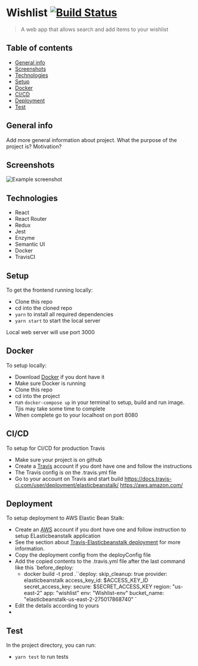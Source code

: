 # Wishlist [![Build Status](https://travis-ci.org/sirkells/wishlist.svg?branch=master)](https://travis-ci.org/sirkells/wishlist)

> A web app that allows search and add items to your wishlist

## Table of contents

- [General info](#general-info)
- [Screenshots](#screenshots)
- [Technologies](#technologies)
- [Setup](#setup)
- [Docker](#docker)
- [CI/CD](#CI/CD)
- [Deployment](#deployment)
- [Test](#test)

## General info

Add more general information about project. What the purpose of the project is? Motivation?

## Screenshots

![Example screenshot](./img/screenshot.png)

## Technologies

- React
- React Router
- Redux
- Jest
- Enzyme
- Semantic UI
- Docker
- TravisCI

## Setup

To get the frontend running locally:

- Clone this repo
- cd into the cloned repo
- `yarn` to install all required dependencies
- `yarn start` to start the local server

Local web server will use port 3000

## Docker

To setup locally:

- Download [Docker](https://docs.docker.com/) if you dont have it
- Make sure Docker is running
- Clone this repo
- cd into the project
- run `docker-compose up` in your terminal to setup, build and run image. Tjis may take some time to complete
- When complete go to your localhost on port 8080

## CI/CD

To setup for CI/CD for production Travis

- Make sure your project is on github
- Create a [Travis](https://travis-ci.org/) account if you dont have one and follow the instructions
- The Travis config is on the .travis.yml file
- Go to your account on Travis and start build
  https://docs.travis-ci.com/user/deployment/elasticbeanstalk/
  https://aws.amazon.com/

## Deployment

To setup deployment to AWS Elastic Bean Stalk:

- Create an [AWS](https://aws.amazon.com/) account if you dont have one and follow instruction to setup ELasticbeanstalk application
- See the section about [Travis-Elasticbeanstalk deployment](https://docs.travis-ci.com/user/deployment/elasticbeanstalk/) for more information.
- Copy the deployment config from the deployConfig file
- Add the copied contents to the .travis.yml file after the last command like this
  `before_deploy:
  - docker build -t prod .``deploy:
    skip_cleanup: true
    provider: elasticbeanstalk
    access_key_id: $ACCESS_KEY_ID
  secret_access_key:
    secure: $SECRET_ACCESS_KEY
    region: "us-east-2"
    app: "wishlist"
    env: "Wishlist-env"
    bucket_name: "elasticbeanstalk-us-east-2-275017868740" `
- Edit the details according to yours
-

## Test

In the project directory, you can run:

- `yarn test` to run tests
